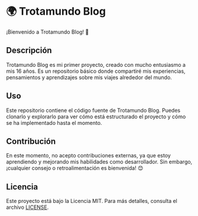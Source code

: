 # 🌍 Trotamundo Blog

¡Bienvenido a Trotamundo Blog! 🎉

## Descripción

Trotamundo Blog es mi primer proyecto, creado con mucho entusiasmo a mis 16 años. Es un repositorio básico donde compartiré mis experiencias, pensamientos y aprendizajes sobre mis viajes alrededor del mundo.

## Uso

Este repositorio contiene el código fuente de Trotamundo Blog. Puedes clonarlo y explorarlo para ver cómo está estructurado el proyecto y cómo se ha implementado hasta el momento.

## Contribución

En este momento, no acepto contribuciones externas, ya que estoy aprendiendo y mejorando mis habilidades como desarrollador. Sin embargo, ¡cualquier consejo o retroalimentación es bienvenida! 😊

## Licencia

Este proyecto está bajo la Licencia MIT. Para más detalles, consulta el archivo [LICENSE](LICENSE).

